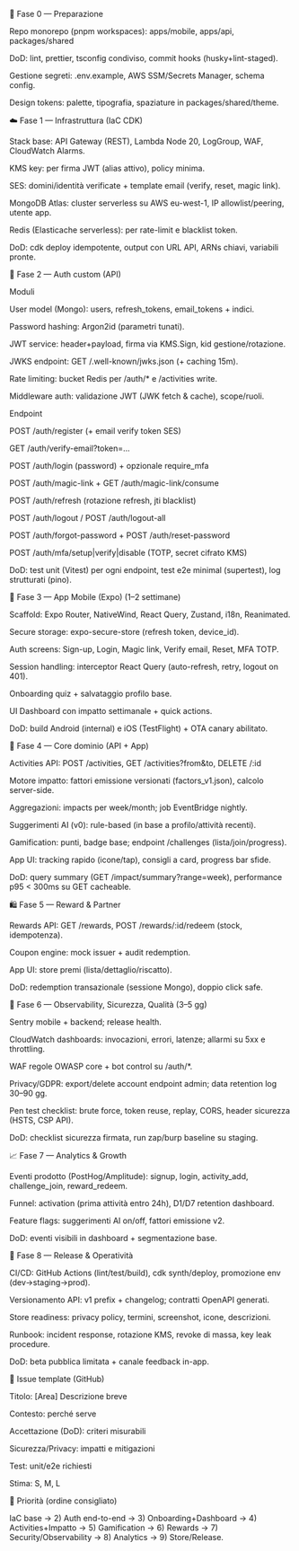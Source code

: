 🧭 Fase 0 — Preparazione 

 Repo monorepo (pnpm workspaces): apps/mobile, apps/api, packages/shared

DoD: lint, prettier, tsconfig condiviso, commit hooks (husky+lint-staged).

 Gestione segreti: .env.example, AWS SSM/Secrets Manager, schema config.

 Design tokens: palette, tipografia, spaziature in packages/shared/theme.

☁️ Fase 1 — Infrastruttura (IaC CDK) 

 Stack base: API Gateway (REST), Lambda Node 20, LogGroup, WAF, CloudWatch Alarms.

 KMS key: per firma JWT (alias attivo), policy minima.

 SES: domini/identità verificate + template email (verify, reset, magic link).

 MongoDB Atlas: cluster serverless su AWS eu-west-1, IP allowlist/peering, utente app.

 Redis (Elasticache serverless): per rate-limit e blacklist token.

DoD: cdk deploy idempotente, output con URL API, ARNs chiavi, variabili pronte.

🔐 Fase 2 — Auth custom (API)

Moduli

 User model (Mongo): users, refresh_tokens, email_tokens + indici.

 Password hashing: Argon2id (parametri tunati).

 JWT service: header+payload, firma via KMS.Sign, kid gestione/rotazione.

 JWKS endpoint: GET /.well-known/jwks.json (+ caching 15m).

 Rate limiting: bucket Redis per /auth/* e /activities write.

 Middleware auth: validazione JWT (JWK fetch & cache), scope/ruoli.

Endpoint

 POST /auth/register (+ email verify token SES)

 GET /auth/verify-email?token=...

 POST /auth/login (password) + opzionale require_mfa

 POST /auth/magic-link + GET /auth/magic-link/consume

 POST /auth/refresh (rotazione refresh, jti blacklist)

 POST /auth/logout / POST /auth/logout-all

 POST /auth/forgot-password + POST /auth/reset-password

 POST /auth/mfa/setup|verify|disable (TOTP, secret cifrato KMS)

DoD: test unit (Vitest) per ogni endpoint, test e2e minimal (supertest), log strutturati (pino).

📱 Fase 3 — App Mobile (Expo) (1–2 settimane)

 Scaffold: Expo Router, NativeWind, React Query, Zustand, i18n, Reanimated.

 Secure storage: expo-secure-store (refresh token, device_id).

 Auth screens: Sign-up, Login, Magic link, Verify email, Reset, MFA TOTP.

 Session handling: interceptor React Query (auto-refresh, retry, logout on 401).

 Onboarding quiz + salvataggio profilo base.

 UI Dashboard con impatto settimanale + quick actions.

DoD: build Android (internal) e iOS (TestFlight) + OTA canary abilitato.

🧮 Fase 4 — Core dominio (API + App) 

 Activities API: POST /activities, GET /activities?from&to, DELETE /:id

 Motore impatto: fattori emissione versionati (factors_v1.json), calcolo server-side.

 Aggregazioni: impacts per week/month; job EventBridge nightly.

 Suggerimenti AI (v0): rule-based (in base a profilo/attività recenti).

 Gamification: punti, badge base; endpoint /challenges (lista/join/progress).

 App UI: tracking rapido (icone/tap), consigli a card, progress bar sfide.

DoD: query summary (GET /impact/summary?range=week), performance p95 < 300ms su GET cacheable.

🛍️ Fase 5 — Reward & Partner 

 Rewards API: GET /rewards, POST /rewards/:id/redeem (stock, idempotenza).

 Coupon engine: mock issuer + audit redemption.

 App UI: store premi (lista/dettaglio/riscatto).

DoD: redemption transazionale (sessione Mongo), doppio click safe.

🔎 Fase 6 — Observability, Sicurezza, Qualità (3–5 gg)

 Sentry mobile + backend; release health.

 CloudWatch dashboards: invocazioni, errori, latenze; allarmi su 5xx e throttling.

 WAF regole OWASP core + bot control su /auth/*.

 Privacy/GDPR: export/delete account endpoint admin; data retention log 30–90 gg.

 Pen test checklist: brute force, token reuse, replay, CORS, header sicurezza (HSTS, CSP API).

DoD: checklist sicurezza firmata, run zap/burp baseline su staging.

📈 Fase 7 — Analytics & Growth 

 Eventi prodotto (PostHog/Amplitude): signup, login, activity_add, challenge_join, reward_redeem.

 Funnel: activation (prima attività entro 24h), D1/D7 retention dashboard.

 Feature flags: suggerimenti AI on/off, fattori emissione v2.

DoD: eventi visibili in dashboard + segmentazione base.

🚀 Fase 8 — Release & Operatività 

 CI/CD: GitHub Actions (lint/test/build), cdk synth/deploy, promozione env (dev→staging→prod).

 Versionamento API: v1 prefix + changelog; contratti OpenAPI generati.

 Store readiness: privacy policy, termini, screenshot, icone, descrizioni.

 Runbook: incident response, rotazione KMS, revoke di massa, key leak procedure.

DoD: beta pubblica limitata + canale feedback in-app.

📌 Issue template (GitHub)

Titolo: [Area] Descrizione breve

Contesto: perché serve

Accettazione (DoD): criteri misurabili

Sicurezza/Privacy: impatti e mitigazioni

Test: unit/e2e richiesti

Stima: S, M, L

🔁 Priorità (ordine consigliato)

IaC base → 2) Auth end-to-end → 3) Onboarding+Dashboard → 4) Activities+Impatto → 5) Gamification → 6) Rewards → 7) Security/Observability → 8) Analytics → 9) Store/Release.